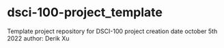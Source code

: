 # dsci-100-project_template
Template project repository for DSCI-100
project creation date october 5th 2022
author: Derik Xu

